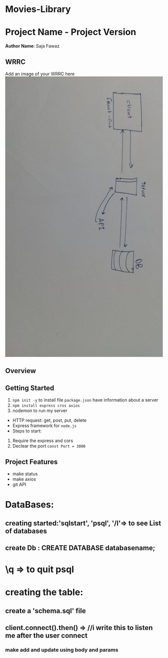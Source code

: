 # Movies-Library
# Project Name - Project Version

**Author Name**: Saja Fawaz

## WRRC
Add an image of your WRRC here
!["WRRC"](./images/752226ce-f2d6-449c-b69b-110956ef49b4.jpg)

## Overview

## Getting Started
<!-- What are the steps that a user must take in order to build this app on their own machine and get it running? -->
1. `npm init -y` to install file `package.json` have information about a server
2. `npm install express cros axios `
3. nodemon to run my server
* HTTP request: get, post, put, delete 
* Express framework for `node.js `
* Steps to start:
1. Require the express and cors 
2. Declear the port `const Port = 3000`

## Project Features
<!-- What are the features included in you app -->
* make status
* make axios
* git API

# DataBases:
## creating started:'sqlstart', 'psql', '/l'=> to see List of databases
## create Db : CREATE DATABASE databasename;
# \q => to quit psql
 # creating the table:
 ## create a 'schema.sql' file 
 ## client.connect().then() => //i write this to listen me after the user connect

### make add and update using body and params


